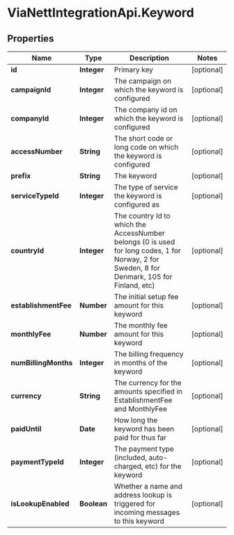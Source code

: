 # ViaNettIntegrationApi.Keyword

## Properties
Name | Type | Description | Notes
------------ | ------------- | ------------- | -------------
**id** | **Integer** | Primary key | [optional] 
**campaignId** | **Integer** | The campaign on which the keyword is configured | [optional] 
**companyId** | **Integer** | The company id on which the keyword is configured | [optional] 
**accessNumber** | **String** | The short code or long code on which the keyword is configured | [optional] 
**prefix** | **String** | The keyword | [optional] 
**serviceTypeId** | **Integer** | The type of service the keyword is configured as | [optional] 
**countryId** | **Integer** | The country Id to which the AccessNumber belongs (0 is used for long codes, 1 for Norway, 2 for Sweden, 8 for Denmark, 105 for Finland, etc) | [optional] 
**establishmentFee** | **Number** | The initial setup fee amount for this keyword | [optional] 
**monthlyFee** | **Number** | The monthly fee amount for this keyword | [optional] 
**numBillingMonths** | **Integer** | The billing frequency in months of the keyword | [optional] 
**currency** | **String** | The currency for the amounts specified in EstablishmentFee and MonthlyFee | [optional] 
**paidUntil** | **Date** | How long the keyword has been paid for thus far | [optional] 
**paymentTypeId** | **Integer** | The payment type (included, auto-charged, etc) for the keyword | [optional] 
**isLookupEnabled** | **Boolean** | Whether a name and address lookup is triggered for incoming messages to this keyword | [optional] 


